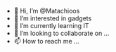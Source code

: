 - 👋 Hi, I’m @Matachioos
- 👀 I’m interested in gadgets
- 🌱 I’m currently learning IT
- 💞️ I’m looking to collaborate on ...
- 📫 How to reach me ...

<!---
Matachioos/Matachioos is a ✨ special ✨ repository because its `README.md` (this file) appears on your GitHub profile.
You can click the Preview link to take a look at your changes.
--->
